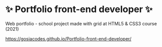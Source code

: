 # ✨ Portfolio front-end developer ✨
Web portfolio - school project made with grid at HTML5 & CSS3 course (2021)

https://gosiacodes.github.io/Portfolio-front-end-developer/

